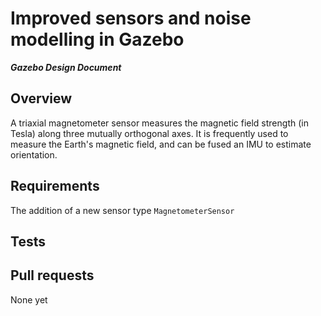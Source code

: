 # Improved sensors and noise modelling in Gazebo
***Gazebo Design Document***

## Overview 

A triaxial magnetometer sensor measures the magnetic field strength (in Tesla) 
along three mutually orthogonal axes. It is frequently used to measure the 
Earth's magnetic field, and can be fused an IMU to estimate orientation.
 
## Requirements

The addition of a new sensor type ```MagnetometerSensor```

## Tests ##

## Pull requests ##

None yet